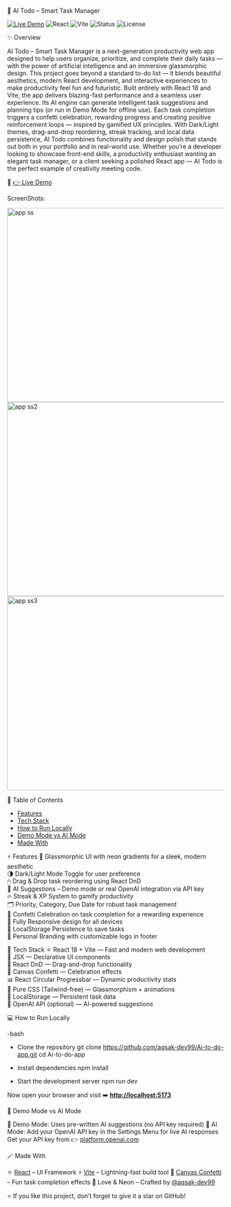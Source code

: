  🌟 AI Todo – Smart Task Manager  

[![Live Demo](https://img.shields.io/badge/Live%20Demo-Visit%20Now-blueviolet?style=for-the-badge)](https://aqsak-dev99.github.io/Ai-to-do-app/)
![React](https://img.shields.io/badge/React-18-blue?style=for-the-badge&logo=react)
![Vite](https://img.shields.io/badge/Vite-Build-yellow?style=for-the-badge&logo=vite)
![Status](https://img.shields.io/badge/Status-Live%20Now-success?style=for-the-badge)
![License](https://img.shields.io/badge/License-MIT-green?style=for-the-badge)



 ✨ Overview

AI Todo – Smart Task Manager is a next-generation productivity web app designed to help users organize, prioritize, and complete their daily tasks — with the power of artificial intelligence and an immersive glassmorphic design.
This project goes beyond a standard to-do list — it blends beautiful aesthetics, modern React development, and interactive experiences to make productivity feel fun and futuristic.
Built entirely with React 18 and Vite, the app delivers blazing-fast performance and a seamless user experience. Its AI engine can generate intelligent task suggestions and planning tips (or run in Demo Mode for offline use). Each task completion triggers a confetti celebration, rewarding progress and creating positive reinforcement loops — inspired by gamified UX principles.
With Dark/Light themes, drag-and-drop reordering, streak tracking, and local data persistence, AI Todo combines functionality and design polish that stands out both in your portfolio and in real-world use.
Whether you’re a developer looking to showcase front-end skills, a productivity enthusiast wanting an elegant task manager, or a client seeking a polished React app — AI Todo is the perfect example of creativity meeting code.  

🔗 [👉 Live Demo](https://aqsak-dev99.github.io/Ai-to-do-app/)  


ScreenShots:


<img width="800" height="450" alt="app ss" src="https://github.com/user-attachments/assets/a0f89eb8-b107-46a0-b686-b24eabda1cfd" />


<img width="800" height="450" alt="app ss2" src="https://github.com/user-attachments/assets/ddc384dc-b4d7-477d-a283-54ca6ec4c471" />


<img width="800" height="450" alt="app ss3" src="https://github.com/user-attachments/assets/80928989-dc79-4b0f-8888-5594a40c4183" />













 🧭 Table of Contents
- [Features](#-features)
- [Tech Stack](#-tech-stack)
- [How to Run Locally](#-how-to-run-locally)
- [Demo Mode vs AI Mode](#-demo-mode-vs-ai-mode)
- [Made With](#-made-with)



 ⚡ Features
 🌌 Glassmorphic UI with neon gradients for a sleek, modern aesthetic  
 🌗 Dark/Light Mode Toggle for user preference  
 🖱 Drag & Drop task reordering using React DnD  
 🤖 AI Suggestions – Demo mode or real OpenAI integration via API key  
 🔥 Streak & XP System to gamify productivity  
 🗂 Priority, Category, Due Date for robust task management  
 🎉 Confetti Celebration on task completion for a rewarding experience  
 📱 Fully Responsive design for all devices  
 💾 LocalStorage Persistence to save tasks  
 💖 Personal Branding with customizable logo in footer  



 🧰 Tech Stack
 ⚛️ React 18 + Vite — Fast and modern web development  
 🧩 JSX — Declarative UI components  
 🧲 React DnD — Drag-and-drop functionality  
 🎇 Canvas Confetti — Celebration effects  
 📊 React Circular Progressbar — Dynamic productivity stats  
 🎨 Pure CSS (Tailwind-free) — Glassmorphism + animations  
 💾 LocalStorage — Persistent task data  
 🤖 OpenAI API (optional) — AI-powered suggestions  



💻 How to Run Locally

-bash
- Clone the repository
git clone https://github.com/aqsak-dev99/Ai-to-do-app.git
cd Ai-to-do-app

- Install dependencies
npm install

- Start the development server
npm run dev


Now open your browser and visit ➡️ **[http://localhost:5173](http://localhost:5173)**



 🧠 Demo Mode vs AI Mode

 🧩 Demo Mode: Uses pre-written AI suggestions (no API key required)
 🔑 AI Mode: Add your OpenAI API key in the Settings Menu for live AI responses
  Get your API key from 👉 [platform.openai.com](https://platform.openai.com/)



 🪄 Made With

 ⚛️ [React](https://reactjs.org/) – UI Framework
 ⚡ [Vite](https://vitejs.dev/) – Lightning-fast build tool
 🎉 [Canvas Confetti](https://www.npmjs.com/package/canvas-confetti) – Fun task completion effects
 💜 Love & Neon – Crafted by [@aqsak-dev99](https://github.com/aqsak-dev99)



⭐ If you like this project, don’t forget to give it a star on GitHub!







